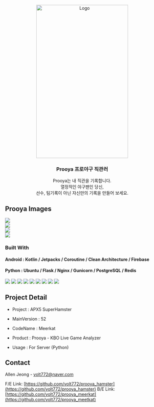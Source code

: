 <!-- PROJECT LOGO -->
<br />
<div align="center">
    <img src="https://user-images.githubusercontent.com/57861321/226219943-63cf2f8b-a94a-49cf-93b7-30dfcb18c45f.jpg" alt="Logo" width="300" height="500">
 
  <h3 align="center">Prooya 프로야구 직관러</h3>

  <p align="center">
    Prooya는 내 직관을 기록합니다. <br/>열정적인 야구팬인 당신,<br/>  
선수, 팀기록이 아닌 자신만의 기록을 만들어 보세요.
  </p>
</div>


<!-- ABOUT THE PROJECT -->
## Prooya Images
<img src="https://user-images.githubusercontent.com/57861321/226225905-d611b08e-fd90-41a4-9e2d-ee58dd9104b3.png"><br/>
<img src="https://user-images.githubusercontent.com/57861321/226225934-60f57635-2263-421f-906d-bd94f7ec3be2.png"><br/>
<img src="https://user-images.githubusercontent.com/57861321/226225928-0c57ca3c-969a-40cc-866f-4564bb1b0891.png"><br/>
<img src="https://user-images.githubusercontent.com/57861321/226225920-97e2311d-8811-4da5-9d2b-3687fd0af070.png"><br/>




### Built With

#### Android : Kotlin / Jetpacks / Coroutine / Clean Architecture / Firebase
#### Python : Ubuntu / Flask / Nginx / Gunicorn / PostgreSQL / Redis

<a href="https://developer.android.com/jetpack?hl=ko"><img src="https://img.shields.io/badge/Android-3DDC84?style=flat-square&logo=Android&logoColor=FFFFFF"/></a>
<a href="https://kotlinlang.org/"><img src="https://img.shields.io/badge/Kotlin-7F52FF?style=flat-square&logo=Kotlin&logoColor=FFFFFF"/></a>
<a href="https://firebase.google.com/?hl=ko"><img src="https://img.shields.io/badge/firebase-FFCA28?style=flat-square&logo=firebase&logoColor=FFFFFF"/></a>
<a href="https://www.python.org/"><img src="https://img.shields.io/badge/Python-3776AB?style=flat-square&logo=Python&logoColor=FFFFFF"/></a>
<a href="https://flask-docs-kr.readthedocs.io/ko/latest/index.html"><img src="https://img.shields.io/badge/Flask-000000?style=flat-square&logo=Flask&logoColor=FFFFFF"/></a>
<a href="https://ubuntu.com/"><img src="https://img.shields.io/badge/Ubuntu-E95420?style=flat-square&logo=Ubuntu&logoColor=FFFFFF"/></a>
<a href="https://redis.io/"><img src="https://img.shields.io/badge/Redis-DC382D?style=flat-square&logo=Redis&logoColor=FFFFFF"/></a>
<a href="https://www.postgresql.org/"><img src="https://img.shields.io/badge/PostgreSQL-4169E1?style=flat-square&logo=PostgreSQL&logoColor=FFFFFF"/></a>
<a href="https://www.nginx.com/"><img src="https://img.shields.io/badge/NGINX-009639?style=flat-square&logo=NGINX&logoColor=FFFFFF"/></a>

<!-- CONTACT -->
## Project Detail

* Project : APX5 SuperHamster

* MainVersion : 52

* CodeName : Meerkat

* Product : Prooya - KBO Live Game Analyzer

* Usage : For Server (Python)




<!-- CONTACT -->
## Contact

Allen Jeong - volt772@naver.com

F/E Link: [https://github.com/volt772/prooya_hamster](https://github.com/volt772/prooya_hamster)
B/E Link: [https://github.com/volt772/prooya_meerkat](https://github.com/volt772/prooya_meetkat)



